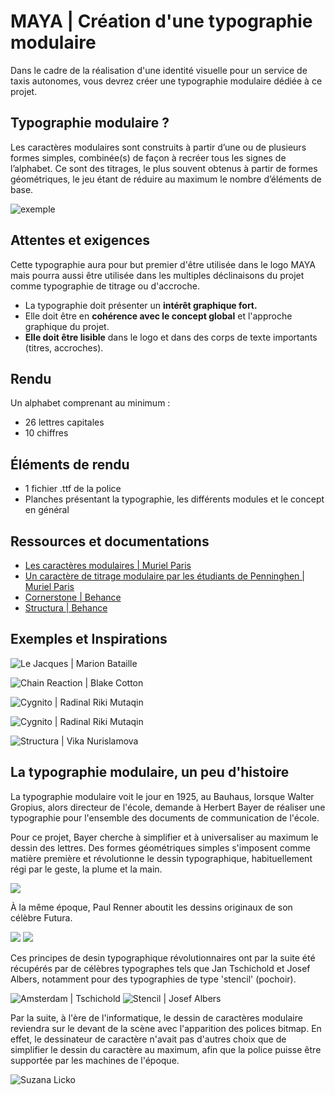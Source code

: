 # MAYA | Création d'une typographie modulaire

Dans le cadre de la réalisation d'une identité visuelle pour un service de taxis autonomes, vous devrez créer une typographie modulaire dédiée à ce projet.

## Typographie modulaire ?

Les caractères modulaires sont construits à partir d’une ou de plusieurs formes simples, combinée(s) de façon à recréer tous les signes de l’alphabet. Ce sont des titrages, le plus souvent obtenus à partir de formes géométriques, le jeu étant de réduire au maximum le nombre d’éléments de base.

![exemple](https://cdn.dribbble.com/users/3351193/screenshots/6191140/dribbble_brick_font3-07.png)

## Attentes et exigences

Cette typographie aura pour but premier d'être utilisée dans le logo MAYA mais pourra aussi être utilisée dans les multiples déclinaisons du projet comme typographie de titrage ou d'accroche.

- La typographie doit présenter un **intérêt graphique fort.**
- Elle doit être en **cohérence avec le concept global** et l'approche graphique du projet.
- **Elle doit être lisible** dans le logo et dans des corps de texte importants (titres, accroches).

## Rendu

Un alphabet comprenant au minimum :
- 26 lettres capitales
- 10 chiffres

## Éléments de rendu

- 1 fichier .ttf de la police
- Planches présentant la typographie, les différents modules et le concept en général

## Ressources et documentations

- [Les caractères modulaires | Muriel Paris](http://typomanie.fr/les-caracteres-modulaires/)
- [Un caractère de titrage modulaire par les étudiants de Penninghen | Muriel Paris](https://typomanie.fr/un-caractere-de-titrage-modulaire/)
- [Cornerstone | Behance](https://www.behance.net/gallery/29835665/Cornerstone-Free-Font?tracking_source=search_projects_recommended%7Cmodular%20typeface)
- [Structura | Behance](https://www.behance.net/gallery/41919357/STRUCTURA-Modular-Typeface?tracking_source=search_projects_recommended%7Cstructura)

## Exemples et Inspirations

![Le Jacques | Marion Bataille](https://reso-nance.org/wiki/_media/projets/typo-modulaire/sans_titre-15.jpg)

![Chain Reaction | Blake Cotton](https://www.blakecotton.com/wp-content/uploads/2019/04/Poster_Mockup_Hozizontal.jpg)

![Cygnito | Radinal Riki Mutaqin ](https://d39l2hkdp2esp1.cloudfront.net/img/type/T10540_2x/c/T10540_05.jpg?20190306214106)

![Cygnito | Radinal Riki Mutaqin ](https://d39l2hkdp2esp1.cloudfront.net/img/type/T10540_2x/c/T10540_07.jpg?20190306214106)

![Structura | Vika Nurislamova ](https://mir-s3-cdn-cf.behance.net/project_modules/1400_opt_1/ffbe2b41919357.57b9edc10c5b1.jpg)

## La typographie modulaire, un peu d'histoire

La typographie modulaire voit le jour en 1925, au Bauhaus, lorsque Walter Gropius, alors directeur de l'école, demande à Herbert Bayer de réaliser une typographie pour l'ensemble des documents de communication de l'école.

Pour ce projet, Bayer cherche à simplifier et à universaliser au maximum le dessin des lettres. Des formes géométriques simples s'imposent comme matière première et révolutionne le dessin typographique, habituellement régi par le geste, la plume et la main.

![](http://indexgrafik.fr/wp-content/uploads/Herbert-Bayer-universal-alphabet.jpg)

À la même époque, Paul Renner aboutit les dessins originaux de son célèbre Futura.

![](http://indexgrafik.fr/wp-content/uploads/Paul-renner-specimen-caractere-futura.jpg)
![](http://indexgrafik.fr/wp-content/uploads/Paul-renner-futura-dessin-original.jpg)

Ces principes de desin typographique révolutionnaires ont par la suite été récupérés par de célèbres typographes tels que Jan Tschichold et Josef Albers, notamment pour des typographies de type 'stencil' (pochoir).

![Amsterdam | Tschichold](https://static01.nyt.com/images/2008/10/26/books/heller-4.jpg)
![Stencil | Josef Albers](https://nadinechicken.files.wordpress.com/2011/12/bauhaus_013.jpg)

Par la suite, à l'ère de l'informatique, le dessin de caractères modulaire reviendra sur le devant de la scène avec l'apparition des polices bitmap. En effet, le dessinateur de caractère n'avait pas d'autres choix que de simplifier le dessin du caractère au maximum, afin que la police puisse être supportée par les machines de l'époque.

![Suzana Licko](https://cdn.myfonts.net/s/ec/cc-201606/2xcc-lo-res.png)





